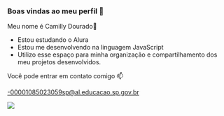 ### Boas vindas ao meu perfil 💙

Meu nome é Camilly Dourado🥰

- Estou estudando o Alura
- Estou me desenvolvendo na linguagem JavaScript
- Utilizo esse espaço para minha organização e compartilhamento dos meu projetos desenvolvidos.

Você pode entrar em contato comigo 📫

-00001085023059sp@al.educacao.sp.gov.br

![](https://media1.tenor.com/m/_Exw4V_izbkAAAAC/cute-anime.gif)

